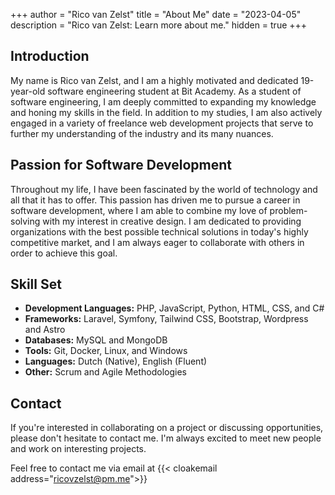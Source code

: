 +++
author = "Rico van Zelst"
title = "About Me"
date = "2023-04-05"
description = "Rico van Zelst: Learn more about me."
hidden = true
+++

## Introduction
My name is Rico van Zelst, and I am a highly motivated and dedicated 19-year-old software engineering student at Bit Academy. As a student of software engineering, I am deeply committed to expanding my knowledge and honing my skills in the field. In addition to my studies, I am also actively engaged in a variety of freelance web development projects that serve to further my understanding of the industry and its many nuances.


## Passion for Software Development

Throughout my life, I have been fascinated by the world of technology and all that it has to offer. This passion has driven me to pursue a career in software development, where I am able to combine my love of problem-solving with my interest in creative design. I am dedicated to providing organizations with the best possible technical solutions in today's highly competitive market, and I am always eager to collaborate with others in order to achieve this goal. 



## Skill Set

- **Development Languages:** PHP, JavaScript, Python, HTML, CSS, and C#
- **Frameworks:** Laravel, Symfony, Tailwind CSS, Bootstrap, Wordpress and Astro
- **Databases:** MySQL and MongoDB
- **Tools:** Git, Docker, Linux, and Windows
- **Languages:** Dutch (Native), English (Fluent)
- **Other:** Scrum and Agile Methodologies


## Contact

If you're interested in collaborating on a project or discussing opportunities, please don't hesitate to contact me. I'm always excited to meet new people and work on interesting projects.

Feel free to contact me via email at {{< cloakemail address="ricovzelst@pm.me">}}


